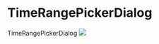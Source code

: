 # TimeRangePickerDialog
TimeRangePickerDialog
![](https://github.com/zhxhcoder/TimeRangePickerDialog/blob/master/app/screenshots/TimeRangePickerDialog.png)